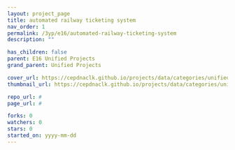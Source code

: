 ```yaml
---
layout: project_page
title: automated railway ticketing system
nav_order: 1
permalink: /3yp/e16/automated-railway-ticketing-system
description: ""

has_children: false
parent: E16 Unified Projects
grand_parent: Unified Projects

cover_url: https://cepdnaclk.github.io/projects/data/categories/unified/cover_page.jpg
thumbnail_url: https://cepdnaclk.github.io/projects/data/categories/unified/thumbnail.jpg

repo_url: #
page_url: #

forks: 0
watchers: 0
stars: 0
started_on: yyyy-mm-dd
---
```


